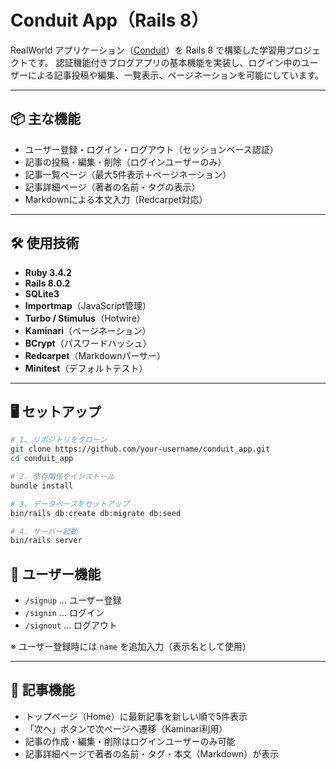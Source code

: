 # Conduit App（Rails 8）

RealWorld アプリケーション（[Conduit](https://demo.realworld.io/)）を Rails 8 で構築した学習用プロジェクトです。
認証機能付きブログアプリの基本機能を実装し、ログイン中のユーザーによる記事投稿や編集、一覧表示、ページネーションを可能にしています。

---

## 📦 主な機能

- ユーザー登録・ログイン・ログアウト（セッションベース認証）
- 記事の投稿・編集・削除（ログインユーザーのみ）
- 記事一覧ページ（最大5件表示＋ページネーション）
- 記事詳細ページ（著者の名前・タグの表示）
- Markdownによる本文入力（Redcarpet対応）

---

## 🛠️ 使用技術

- **Ruby 3.4.2**
- **Rails 8.0.2**
- **SQLite3**
- **Importmap**（JavaScript管理）
- **Turbo / Stimulus**（Hotwire）
- **Kaminari**（ページネーション）
- **BCrypt**（パスワードハッシュ）
- **Redcarpet**（Markdownパーサー）
- **Minitest**（デフォルトテスト）

---

## 🖥️ セットアップ

```bash
# 1. リポジトリをクローン
git clone https://github.com/your-username/conduit_app.git
cd conduit_app

# 2. 依存関係をインストール
bundle install

# 3. データベースをセットアップ
bin/rails db:create db:migrate db:seed

# 4. サーバー起動
bin/rails server
```

## 👤 ユーザー機能

- `/signup` … ユーザー登録
- `/signin` … ログイン
- `/signout` … ログアウト

※ ユーザー登録時には `name` を追加入力（表示名として使用）

---

## 📝 記事機能

- トップページ（Home）に最新記事を新しい順で5件表示
- 「次へ」ボタンで次ページへ遷移（Kaminari利用）
- 記事の作成・編集・削除はログインユーザーのみ可能
- 記事詳細ページで著者の名前・タグ・本文（Markdown）が表示
